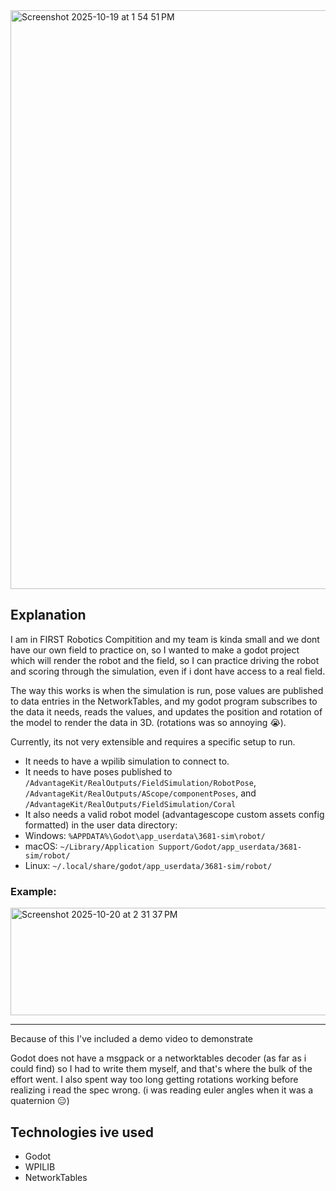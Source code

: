 <img width="1536" height="926" alt="Screenshot 2025-10-19 at 1 54 51 PM" src="https://github.com/user-attachments/assets/0642f045-f32a-4910-8662-7545b566a4d7" />

## Explanation

I am in FIRST Robotics Compitition and my team is kinda small and we dont have our own field to practice on, so I wanted to make a godot project which will render the robot and the field, so I can practice driving the robot and scoring through the simulation, even if i dont have access to a real field.

The way this works is when the simulation is run, pose values are published to data entries in the NetworkTables, and my godot program subscribes to the data it needs, reads the values, and updates the position and rotation of the model to render the data in 3D. (rotations was so annoying :sob:).

Currently, its not very extensible and requires a specific setup to run.
  
- It needs to have a wpilib simulation to connect to.
- It needs to have poses published to `/AdvantageKit/RealOutputs/FieldSimulation/RobotPose`, `/AdvantageKit/RealOutputs/AScope/componentPoses`, and `/AdvantageKit/RealOutputs/FieldSimulation/Coral`
- It also needs a valid robot model (advantagescope custom assets config formatted) in the user data directory:
- Windows: `%APPDATA%\Godot\app_userdata\3681-sim\robot/`
- macOS: `~/Library/Application Support/Godot/app_userdata/3681-sim/robot/`
- Linux: `~/.local/share/godot/app_userdata/3681-sim/robot/`

### Example:
<img width="920" height="172" alt="Screenshot 2025-10-20 at 2 31 37 PM" src="https://github.com/user-attachments/assets/a3b055d1-dfc0-4269-a2fa-e00237084535" />  

---

Because of this I've included a demo video to demonstrate

Godot does not have a msgpack or a networktables decoder (as far as i could find) so I had to write them myself, and that's where the bulk of the effort went. I also spent way too long getting rotations working before realizing i read the spec wrong. (i was reading euler angles when it was a quaternion 😑)

## Technologies ive used
- Godot
- WPILIB
- NetworkTables
